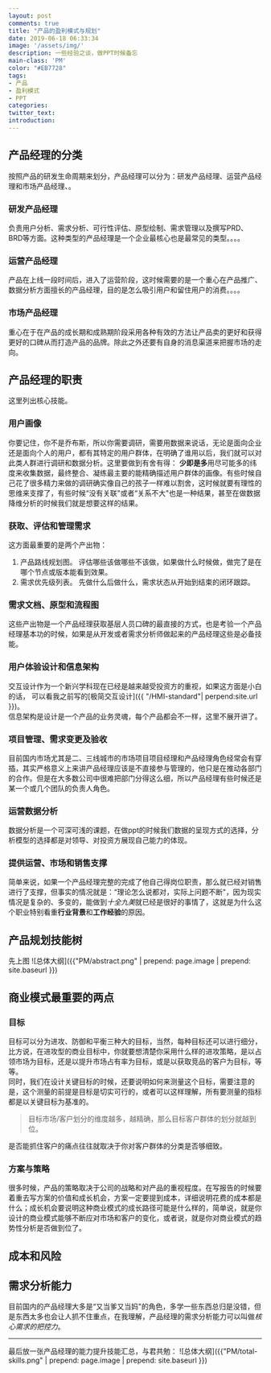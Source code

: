 ```yaml
---
layout: post
comments: true
title: "产品的盈利模式与规划"
date: 2019-06-18 06:33:34
image: '/assets/img/'
description: 一些经验之谈，做PPT时候备忘
main-class: 'PM'
color: "#EB7728"
tags:
- 产品
- 盈利模式
- PPT
categories:
twitter_text:
introduction:
---
```

## 产品经理的分类
按照产品的研发生命周期来划分，产品经理可以分为：研发产品经理、运营产品经理和市场产品经理、。
### 研发产品经理
负责用户分析、需求分析、可行性评估、原型绘制、需求管理以及撰写PRD、BRD等方面。这种类型的产品经理是一个企业最核心也是最常见的类型。。。。
### 运营产品经理
产品在上线一段时间后，进入了运营阶段，这时候需要的是一个重心在产品推广、数据分析方面擅长的产品经理，目的是怎么吸引用户和留住用户的消费。。。。
### 市场产品经理
重心在于在产品的成长期和成熟期阶段采用各种有效的方法让产品卖的更好和获得更好的口碑从而打造产品的品牌。除此之外还要有自身的消息渠道来把握市场的走向。
## 产品经理的职责
这里列出核心技能。
### 用户画像
你要记住，你不是乔布斯，所以你需要调研，需要用数据来说话，无论是面向企业还是面向个人的用户，都有其特定的用户群体，在明确了谁用以后，我们就可以对此类人群进行调研和数据分析。这里要做到有舍有得：
**少即是多**用尽可能多的纬度来收集数据，最终整合、凝练最主要的能精确描述用户群体的画像。有些时候自己花了很多精力来做的调研确实像自己的孩子一样难以割舍，这时候就要有理性的思维来支撑了，有些时候“没有关联"或者“关系不大"也是一种结果，甚至在做数据降维分析的时候我们就是想要这样的结果。
### 获取、评估和管理需求
这方面最重要的是两个产出物：
1. 产品路线规划图。
    评估哪些该做哪些不该做，如果做什么时候做，做完了是在哪个节点或版本能看到效果。
2. 需求优先级列表。
    先做什么后做什么，需求状态从开始到结束的闭环跟踪。  

### 需求文档、原型和流程图
这些产出物是一个产品经理获取基层人员口碑的最直接的方式，也是考验一个产品经理基本功的时候，如果是从开发或者需求分析师做起来的产品经理这些是必备技能。
### 用户体验设计和信息架构
交互设计作为一个新兴学科现在已经是越来越受投资方的重视，如果这方面是小白的话，
可以看我之前写的[极简交互设计]({{ "/HMI-standard"| perpend:site.url }})。  
信息架构是设计是一个产品的业务灵魂，每个产品都会不一样，这里不展开讲了。
### 项目管理、需求变更及验收
目前国内市场尤其是二、三线城市的市场项目项目经理和产品经理角色经常会有穿插，其实严格意义上来讲产品经理应该是不直接参与管理的，他只是在推动各部门的合作。但是在大多数公司中很难把部门分得这么细，所以产品经理有些时候还是某一个或几个团队的负责人角色。
### 运营数据分析
数据分析是一个可深可浅的课题，在做ppt的时候我们数据的呈现方式的选择，分析模型的选择都是对领导、对投资方展现自己能力的体现。
### 提供运营、市场和销售支撑
简单来说，如果一个产品经理完整的完成了他自己得岗位职责，那么就已经对销售进行了支撑，但事实的情况就是：“理论怎么说都对，实际上问题不断"，因为现实情况是复杂的、多变的，能做到*十全九美*就已经是很好的事情了，这就是为什么这个职业特别看重**行业背景**和**工作经验**的原因。 
## 产品规划技能树
先上图
![总体大纲]({{"PM/abstract.png" | prepend: page.image |  prepend: site.baseurl }})
## 商业模式最重要的两点
### 目标
目标可以分为进攻、防御和平衡三种大的目标，当然，每种目标还可以进行细分，比方说，在进攻型的商业目标中，你就要想清楚你采用什么样的进攻策略，是以占领市场为目标，还是以提升市场占有率为目标，或是以获取竞品的客户为目标，等等。  
同时，我们在设计关键目标的时候，还要说明如何来测量这个目标，需要注意的是，这个测量的前提是目标是切实可行的，或者可以这样理解，所有要测量的指标都是以关键目标为基准的。
> 目标市场/客户划分的维度越多，越精确，那么目标客户群体的划分就越到位。  

是否能抓住客户的痛点往往就取决于你对客户群体的分类是否够细致。
### 方案与策略
很多时候，产品的策略取决于公司的战略和对产品的重视程度。在写报告的时候要着重去写方案的价值和成长机会，方案一定要提到成本，详细说明花费的成本都是什么；成长机会要说明这种商业模式的成长路径可能是什么样的，简单说，就是你设计的商业模式能够不断应对市场和客户的变化，或者说，就是你对商业模式的趋势性分析是否做到位了。
## 成本和风险 

## 需求分析能力
目前国内的产品经理大多是“又当爹又当妈"的角色，多学一些东西总归是没错，但是东西太多也会让人抓不住重点，在我理解，产品经理的需求分析能力可以叫做*核心需求的把控力*。

---
最后放一张产品经理的能力提升技能汇总，与君共勉：
![总体大纲]({{"PM/total-skills.png" | prepend: page.image |  prepend: site.baseurl }})